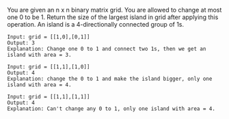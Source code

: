 You are given an n x n binary matrix grid. You are allowed to change at most one 0 to be 1.
Return the size of the largest island in grid after applying this operation.
An island is a 4-directionally connected group of 1s.

```
Input: grid = [[1,0],[0,1]]
Output: 3
Explanation: Change one 0 to 1 and connect two 1s, then we get an island with area = 3.

Input: grid = [[1,1],[1,0]]
Output: 4
Explanation: change the 0 to 1 and make the island bigger, only one island with area = 4.

Input: grid = [[1,1],[1,1]]
Output: 4
Explanation: Can't change any 0 to 1, only one island with area = 4.
```
